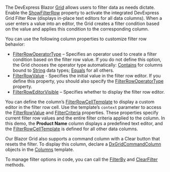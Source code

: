 The DevExpress Blazor [Grid](https://docs.devexpress.com/Blazor/403143/grid) allows users to filter data as needs dictate. Enable the [ShowFilterRow](https://docs.devexpress.com/Blazor/DevExpress.Blazor.DxGrid.ShowFilterRow) property to activate the integrated DevExpress Grid Filter Row (displays in-place text editors for all data columns). When a user enters a value into an editor, the Grid creates a filter condition based on the value and applies this condition to the corresponding column.

You can use the following column properties to customize filter row behavior: 
* [FilterRowOperatorType](https://docs.devexpress.com/Blazor/DevExpress.Blazor.DxGridDataColumn.FilterRowOperatorType) – Specifies an operator used to create a filter condition based on the filter row value. If you do not define this option, the Grid chooses the operator type automatically: [Contains](https://docs.devexpress.com/Blazor/DevExpress.Blazor.GridFilterRowOperatorType) for columns bound to [String](https://docs.microsoft.com/en-us/dotnet/api/system.string) data types; [Equals](https://docs.devexpress.com/Blazor/DevExpress.Blazor.GridFilterRowOperatorType) for all others. 
* [FilterRowValue](https://docs.devexpress.com/Blazor/DevExpress.Blazor.DxGridDataColumn.FilterRowValue) - Specifies the initial value in the filter row editor. If you define this property, you should also specify the [FilterRowOperatorType](https://docs.devexpress.com/Blazor/DevExpress.Blazor.DxGridDataColumn.FilterRowOperatorType) property.  
* [FilterRowEditorVisible](https://docs.devexpress.com/Blazor/DevExpress.Blazor.DxGridDataColumn.FilterRowEditorVisible) – Specifies whether to display the filter row editor. 

You can define the column’s [FilterRowCellTemplate](https://docs.devexpress.com/Blazor/DevExpress.Blazor.DxGridDataColumn.FilterRowCellTemplate) to display a custom editor in the filter row cell. Use the template’s `context` parameter to access the [FilterRowValue](https://docs.devexpress.com/Blazor/DevExpress.Blazor.GridDataColumnFilterRowCellTemplateContext.FilterRowValue) and [FilterCriteria](https://docs.devexpress.com/Blazor/DevExpress.Blazor.GridDataColumnFilterRowCellTemplateContext.FilterCriteria) properties. These properties specify current filter row values and the entire filter criteria applied to the column. In this demo, the **Product Name** column displays a predefined text editor, and the [FilterRowCellTemplate](https://docs.devexpress.com/Blazor/DevExpress.Blazor.DxGridDataColumn.FilterRowCellTemplate) is defined for all other data columns. 
 
Our Blazor Grid also supports a command column with a Clear button that resets the filter. To display this column, declare a [DxGridCommandColumn](https://docs.devexpress.com/Blazor/DevExpress.Blazor.DxGridCommandColumn) objects in the [Columns](https://docs.devexpress.com/Blazor/DevExpress.Blazor.DxGrid.Columns) template.

To manage filter options in code, you can call the [FilterBy](https://docs.devexpress.com/Blazor/DevExpress.Blazor.DxGrid.FilterBy(System.String-DevExpress.Blazor.GridFilterRowOperatorType-System.Object)) and [ClearFilter](https://docs.devexpress.com/Blazor/DevExpress.Blazor.DxGrid.ClearFilter) methods. 
